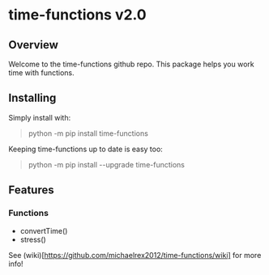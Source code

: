 # time-functions v2.0
## Overview
Welcome to the time-functions github repo. This package helps you work time with functions.
## Installing
Simply install with:  
> python -m pip install time-functions


Keeping time-functions up to date is easy too:
> python -m pip install --upgrade time-functions


## Features
### Functions
- convertTime()
- stress()

See (wiki)[https://github.com/michaelrex2012/time-functions/wiki] for more info!
